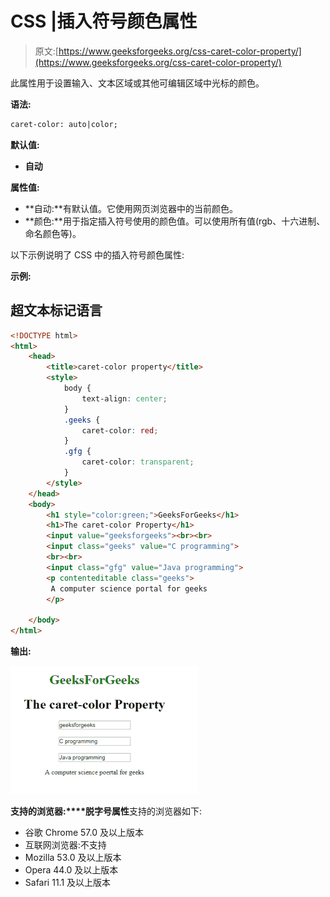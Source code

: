 # CSS |插入符号颜色属性

> 原文:[https://www.geeksforgeeks.org/css-caret-color-property/](https://www.geeksforgeeks.org/css-caret-color-property/)

此属性用于设置输入、文本区域或其他可编辑区域中光标的颜色。

**语法:**

```html
caret-color: auto|color;
```

**默认值:**

*   **自动**

**属性值:**

*   **自动:**有默认值。它使用网页浏览器中的当前颜色。
*   **颜色:**用于指定插入符号使用的颜色值。可以使用所有值(rgb、十六进制、命名颜色等)。

以下示例说明了 CSS 中的插入符号颜色属性:

**示例:**

## 超文本标记语言

```html
<!DOCTYPE html>
<html>
    <head>
        <title>caret-color property</title>
        <style>
            body {
                text-align: center;
            }
            .geeks {
                caret-color: red;
            }
            .gfg {
                caret-color: transparent;
            }
        </style>
    </head>
    <body>
        <h1 style="color:green;">GeeksForGeeks</h1>
        <h1>The caret-color Property</h1>
        <input value="geeksforgeeks"><br><br>
        <input class="geeks" value="C programming">
        <br><br>
        <input class="gfg" value="Java programming">
        <p contenteditable class="geeks">
         A computer science portal for geeks
        </p>

    </body>
</html>
```

**输出:**

![](img/f5136786d72ccf8b438fb0d48e6d5d4e.png)

**支持的浏览器:****脱字号属性**支持的浏览器如下:

*   谷歌 Chrome 57.0 及以上版本
*   互联网浏览器:不支持
*   Mozilla 53.0 及以上版本
*   Opera 44.0 及以上版本
*   Safari 11.1 及以上版本